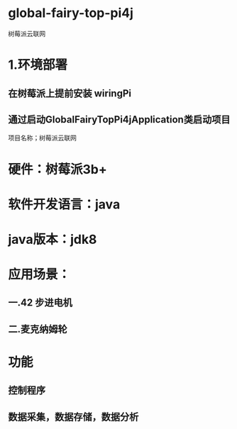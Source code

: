 # global-fairy-top-pi4j
树莓派云联网
# 1.环境部署
## 在树莓派上提前安装 wiringPi
## 通过启动GlobalFairyTopPi4jApplication类启动项目
项目名称；树莓派云联网
# 硬件：树莓派3b+
# 软件开发语言：java
# java版本：jdk8


# 应用场景：
##  一.42 步进电机
##  二.麦克纳姆轮
  
# 功能
## 控制程序
## 数据采集，数据存储，数据分析
## 

 